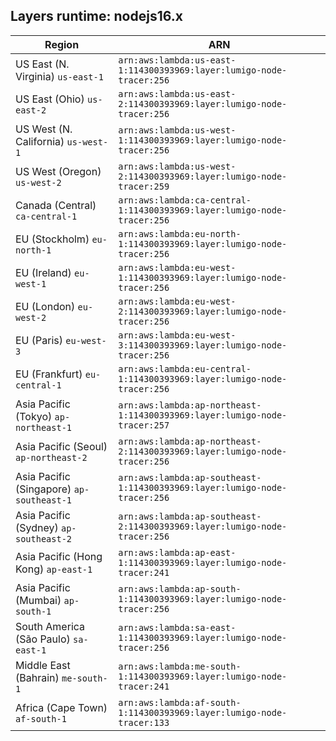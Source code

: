 Layers runtime: nodejs16.x
----
| Region | ARN |
| --- | --- |
|US East (N. Virginia)  `us-east-1`|`arn:aws:lambda:us-east-1:114300393969:layer:lumigo-node-tracer:256`|
|US East (Ohio)  `us-east-2`|`arn:aws:lambda:us-east-2:114300393969:layer:lumigo-node-tracer:256`|
|US West (N. California)  `us-west-1`|`arn:aws:lambda:us-west-1:114300393969:layer:lumigo-node-tracer:256`|
|US West (Oregon)  `us-west-2`|`arn:aws:lambda:us-west-2:114300393969:layer:lumigo-node-tracer:259`|
|Canada (Central)  `ca-central-1`|`arn:aws:lambda:ca-central-1:114300393969:layer:lumigo-node-tracer:256`|
|EU (Stockholm)  `eu-north-1`|`arn:aws:lambda:eu-north-1:114300393969:layer:lumigo-node-tracer:256`|
|EU (Ireland)  `eu-west-1`|`arn:aws:lambda:eu-west-1:114300393969:layer:lumigo-node-tracer:256`|
|EU (London)  `eu-west-2`|`arn:aws:lambda:eu-west-2:114300393969:layer:lumigo-node-tracer:256`|
|EU (Paris)  `eu-west-3`|`arn:aws:lambda:eu-west-3:114300393969:layer:lumigo-node-tracer:256`|
|EU (Frankfurt)  `eu-central-1`|`arn:aws:lambda:eu-central-1:114300393969:layer:lumigo-node-tracer:256`|
|Asia Pacific (Tokyo)  `ap-northeast-1`|`arn:aws:lambda:ap-northeast-1:114300393969:layer:lumigo-node-tracer:257`|
|Asia Pacific (Seoul)  `ap-northeast-2`|`arn:aws:lambda:ap-northeast-2:114300393969:layer:lumigo-node-tracer:256`|
|Asia Pacific (Singapore)  `ap-southeast-1`|`arn:aws:lambda:ap-southeast-1:114300393969:layer:lumigo-node-tracer:256`|
|Asia Pacific (Sydney)  `ap-southeast-2`|`arn:aws:lambda:ap-southeast-2:114300393969:layer:lumigo-node-tracer:256`|
|Asia Pacific (Hong Kong)  `ap-east-1`|`arn:aws:lambda:ap-east-1:114300393969:layer:lumigo-node-tracer:241`|
|Asia Pacific (Mumbai)  `ap-south-1`|`arn:aws:lambda:ap-south-1:114300393969:layer:lumigo-node-tracer:256`|
|South America (São Paulo)  `sa-east-1`|`arn:aws:lambda:sa-east-1:114300393969:layer:lumigo-node-tracer:256`|
|Middle East (Bahrain)  `me-south-1`|`arn:aws:lambda:me-south-1:114300393969:layer:lumigo-node-tracer:241`|
|Africa (Cape Town)  `af-south-1`|`arn:aws:lambda:af-south-1:114300393969:layer:lumigo-node-tracer:133`|
